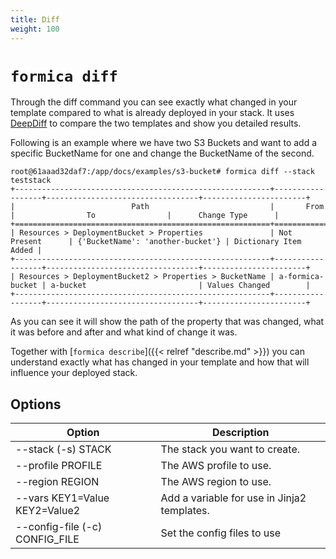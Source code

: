```yaml
---
title: Diff
weight: 100
---
```


# `formica diff`

Through the diff command you can see exactly what changed in your template compared to what is already deployed in your stack. It uses [DeepDiff](https://github.com/seperman/deepdiff) to compare the two templates and show you detailed results.

Following is an example where we have two S3 Buckets and want to add a specific BucketName for one and change the BucketName of the second.

```
root@61aaad32daf7:/app/docs/examples/s3-bucket# formica diff --stack teststack
+---------------------------------------------------------+------------------+----------------------------------+-----------------------+
|                          Path                           |       From       |                To                |      Change Type      |
+=========================================================+==================+==================================+=======================+
| Resources > DeploymentBucket > Properties               | Not Present      | {'BucketName': 'another-bucket'} | Dictionary Item Added |
+---------------------------------------------------------+------------------+----------------------------------+-----------------------+
| Resources > DeploymentBucket2 > Properties > BucketName | a-formica-bucket | a-bucket                         | Values Changed        |
+---------------------------------------------------------+------------------+----------------------------------+-----------------------+
```

As you can see it will show the path of the property that was changed, what it was before and after and what kind of change it was.

Together with [`formica describe`]({{< relref "describe.md" >}}) you can understand exactly what has changed in your template and how that will influence your deployed stack.

## Options

| Option                                             | Description  |
| -------------------------------------------------- | ------------ |
| --stack (-s) STACK                                 | The stack you want to create. |
| --profile PROFILE                                  | The AWS profile to use. |
| --region REGION                                    | The AWS region to use. |
| --vars KEY1=Value KEY2=Value2                      | Add a variable for use in Jinja2 templates. |
| --config-file (-c) CONFIG_FILE                     | Set the config files to use |
